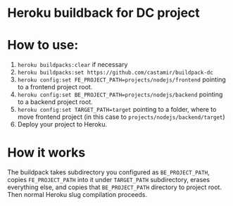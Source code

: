 # Heroku buildback for DC project

# How to use:
1. `heroku buildpacks:clear` if necessary
2. `heroku buildpacks:set https://github.com/castamir/buildpack-dc`
3. `heroku config:set FE_PROJECT_PATH=projects/nodejs/frontend` pointing to a frontend project root.
4. `heroku config:set BE_PROJECT_PATH=projects/nodejs/backend` pointing to a backend project root.
5. `heroku config:set TARGET_PATH=target` pointing to a folder, where to move frontend project (in this case to `projects/nodejs/backend/target`)
6. Deploy your project to Heroku.

# How it works
The buildpack takes subdirectory you configured as `BE_PROJECT_PATH`, copies `FE_PROJECT_PATH` into it under `TARGET_PATH` subdirectory, erases everything else, and copies that `BE_PROJECT_PATH` directory to project root. Then normal Heroku slug compilation proceeds.
